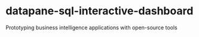 # datapane-sql-interactive-dashboard
Prototyping business intelligence applications with open-source tools
